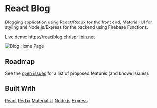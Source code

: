 # React Blog

Blogging application using React/Redux for the front end, Material-UI for styling and Node.js/Express for the backend using Firebase Functions.

Live demo: https://reactblog.chrisphilbin.net

![Blog Home Page](https://raw.githubusercontent.com/ChrisPhilbin/blog/main/screenshots/react-blog.png)

## Roadmap

See the [open issues](https://github.com/ChrisPhilbin/blog/issues) for a list of proposed features (and known issues).

## Built With

[React](https://www.reactjs.org)
[Redux](https://redux.js.org)
[Material UI](htts://mui.com)
[Node.js](https://nodejs.org)
[Express](https://www.expressjs.org)
